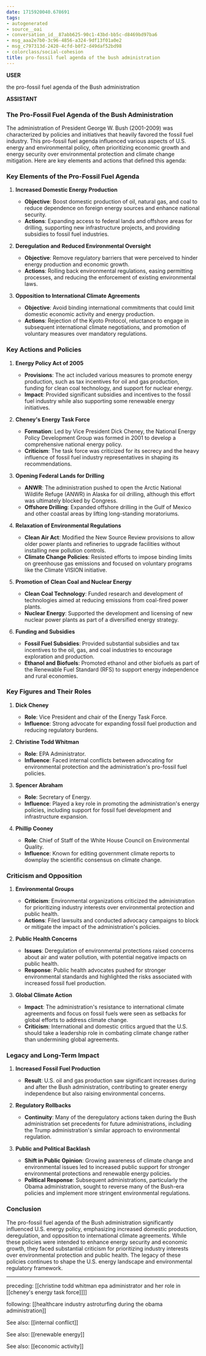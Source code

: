 ```yaml
---
date: 1715920040.678691
tags:
- autogenerated
- source__oai
- conversation_id__87abb625-90c1-43bd-bb5c-d8469bd97ba6
- msg_aaa2e7b0-3c96-4856-a324-9df13f01a0e2
- msg_c797313d-2420-4cfd-b0f2-d49daf52bd98
- colorclass/social-cohesion
title: pro-fossil fuel agenda of the bush administration
---
```


**USER**

the pro-fossil fuel agenda of the Bush administration


**ASSISTANT**

### The Pro-Fossil Fuel Agenda of the Bush Administration

The administration of President George W. Bush (2001-2009) was characterized by policies and initiatives that heavily favored the fossil fuel industry. This pro-fossil fuel agenda influenced various aspects of U.S. energy and environmental policy, often prioritizing economic growth and energy security over environmental protection and climate change mitigation. Here are key elements and actions that defined this agenda:

### Key Elements of the Pro-Fossil Fuel Agenda

1. **Increased Domestic Energy Production**
   - **Objective**: Boost domestic production of oil, natural gas, and coal to reduce dependence on foreign energy sources and enhance national security.
   - **Actions**: Expanding access to federal lands and offshore areas for drilling, supporting new infrastructure projects, and providing subsidies to fossil fuel industries.

2. **Deregulation and Reduced Environmental Oversight**
   - **Objective**: Remove regulatory barriers that were perceived to hinder energy production and economic growth.
   - **Actions**: Rolling back environmental regulations, easing permitting processes, and reducing the enforcement of existing environmental laws.

3. **Opposition to International Climate Agreements**
   - **Objective**: Avoid binding international commitments that could limit domestic economic activity and energy production.
   - **Actions**: Rejection of the Kyoto Protocol, reluctance to engage in subsequent international climate negotiations, and promotion of voluntary measures over mandatory regulations.

### Key Actions and Policies

1. **Energy Policy Act of 2005**
   - **Provisions**: The act included various measures to promote energy production, such as tax incentives for oil and gas production, funding for clean coal technology, and support for nuclear energy.
   - **Impact**: Provided significant subsidies and incentives to the fossil fuel industry while also supporting some renewable energy initiatives.

2. **Cheney's Energy Task Force**
   - **Formation**: Led by Vice President Dick Cheney, the National Energy Policy Development Group was formed in 2001 to develop a comprehensive national energy policy.
   - **Criticism**: The task force was criticized for its secrecy and the heavy influence of fossil fuel industry representatives in shaping its recommendations.

3. **Opening Federal Lands for Drilling**
   - **ANWR**: The administration pushed to open the Arctic National Wildlife Refuge (ANWR) in Alaska for oil drilling, although this effort was ultimately blocked by Congress.
   - **Offshore Drilling**: Expanded offshore drilling in the Gulf of Mexico and other coastal areas by lifting long-standing moratoriums.

4. **Relaxation of Environmental Regulations**
   - **Clean Air Act**: Modified the New Source Review provisions to allow older power plants and refineries to upgrade facilities without installing new pollution controls.
   - **Climate Change Policies**: Resisted efforts to impose binding limits on greenhouse gas emissions and focused on voluntary programs like the Climate VISION initiative.

5. **Promotion of Clean Coal and Nuclear Energy**
   - **Clean Coal Technology**: Funded research and development of technologies aimed at reducing emissions from coal-fired power plants.
   - **Nuclear Energy**: Supported the development and licensing of new nuclear power plants as part of a diversified energy strategy.

6. **Funding and Subsidies**
   - **Fossil Fuel Subsidies**: Provided substantial subsidies and tax incentives to the oil, gas, and coal industries to encourage exploration and production.
   - **Ethanol and Biofuels**: Promoted ethanol and other biofuels as part of the Renewable Fuel Standard (RFS) to support energy independence and rural economies.

### Key Figures and Their Roles

1. **Dick Cheney**
   - **Role**: Vice President and chair of the Energy Task Force.
   - **Influence**: Strong advocate for expanding fossil fuel production and reducing regulatory burdens.

2. **Christine Todd Whitman**
   - **Role**: EPA Administrator.
   - **Influence**: Faced internal conflicts between advocating for environmental protection and the administration's pro-fossil fuel policies.

3. **Spencer Abraham**
   - **Role**: Secretary of Energy.
   - **Influence**: Played a key role in promoting the administration's energy policies, including support for fossil fuel development and infrastructure expansion.

4. **Phillip Cooney**
   - **Role**: Chief of Staff of the White House Council on Environmental Quality.
   - **Influence**: Known for editing government climate reports to downplay the scientific consensus on climate change.

### Criticism and Opposition

1. **Environmental Groups**
   - **Criticism**: Environmental organizations criticized the administration for prioritizing industry interests over environmental protection and public health.
   - **Actions**: Filed lawsuits and conducted advocacy campaigns to block or mitigate the impact of the administration's policies.

2. **Public Health Concerns**
   - **Issues**: Deregulation of environmental protections raised concerns about air and water pollution, with potential negative impacts on public health.
   - **Response**: Public health advocates pushed for stronger environmental standards and highlighted the risks associated with increased fossil fuel production.

3. **Global Climate Action**
   - **Impact**: The administration's resistance to international climate agreements and focus on fossil fuels were seen as setbacks for global efforts to address climate change.
   - **Criticism**: International and domestic critics argued that the U.S. should take a leadership role in combating climate change rather than undermining global agreements.

### Legacy and Long-Term Impact

1. **Increased Fossil Fuel Production**
   - **Result**: U.S. oil and gas production saw significant increases during and after the Bush administration, contributing to greater energy independence but also raising environmental concerns.
   
2. **Regulatory Rollbacks**
   - **Continuity**: Many of the deregulatory actions taken during the Bush administration set precedents for future administrations, including the Trump administration's similar approach to environmental regulation.

3. **Public and Political Backlash**
   - **Shift in Public Opinion**: Growing awareness of climate change and environmental issues led to increased public support for stronger environmental protections and renewable energy policies.
   - **Political Response**: Subsequent administrations, particularly the Obama administration, sought to reverse many of the Bush-era policies and implement more stringent environmental regulations.

### Conclusion

The pro-fossil fuel agenda of the Bush administration significantly influenced U.S. energy policy, emphasizing increased domestic production, deregulation, and opposition to international climate agreements. While these policies were intended to enhance energy security and economic growth, they faced substantial criticism for prioritizing industry interests over environmental protection and public health. The legacy of these policies continues to shape the U.S. energy landscape and environmental regulatory framework.


---

preceding: [[christine todd whitman epa administrator and her role in [[cheney's energy task force]]]]  


following: [[healthcare industry astroturfing during the obama administration]]

See also: [[internal conflict]]


See also: [[renewable energy]]


See also: [[economic activity]]